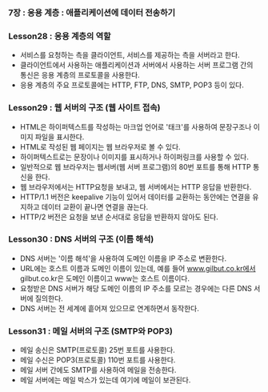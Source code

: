 ### 7장 : 응용 계층 : 애플리케이션에 데이터 전송하기

### Lesson28 : 응용 계층의 역할
* 서비스를 요청하는 측을 클라이언트, 서비스를 제공하는 측을 서버라고 한다.
* 클라이언트에서 사용하는 애플리케이션과 서버에서 사용하는 서버 프로그램 간의 통신은 응용 계층의 프로토콜을 사용한다.
* 응용 계층의 주요 프로토콜에는 HTTP, FTP, DNS, SMTP, POP3 등이 있다.

### Lesson29 : 웹 서버의 구조 (웹 사이트 접속)
* HTML은 하이퍼텍스트를 작성하는 마크업 언어로 '태크'를 사용하여 문장구조나 이미지 파일을 표시한다.
* HTML로 작성된 웹 페이지는 웹 브라우저로 볼 수 있다.
* 하이퍼텍스트로는 문장이나 이미지를 표시하거나 하이퍼링크를 사용할 수 있다.
* 일반적으로 웹 브라우저는 웹서버(웹 서버 프로그램)의 80번 포트를 통해 HTTP 통신을 한다.
* 웹 브라우저에서는 HTTP요청을 보내고, 웹 서버에서는 HTTP 응답을 반환한다.
* HTTP/1.1 버전은 keepalive 기능이 있어서 데이터를 교환하는 동안에는 연결을 유지하고 데이터 교환이 끝나면 연결을 끊는다.
* HTTP/2 버전은 요청을 보낸 순서대로 응답을 반환하지 않아도 된다.

### Lesson30 : DNS 서버의 구조 (이름 해석)
* DNS 서버는 '이름 해석'을 사용하여 도메인 이름을 IP 주소로 변환한다.
* URL에는 호스트 이름과 도메인 이름이 있는데, 예를 들어 www.gilbut.co.kr에서 gilbut.co.kr은 도메인 이름이고  www는 호스트 이름이다.
* 요청받은 DNS 서버가 해당 도메인 이름의 IP 주소를 모르는 경우에는 다른 DNS 서버에 질의한다.
* DNS 서버는 전 세계에 흩어져 있으므로 연계하면서 동작한다.

### Lesson31 : 메일 서버의 구조 (SMTP와 POP3)
* 메일 송신은 SMTP(프로토콜) 25번 포트를 사용한다.
* 메일 수신은 POP3(프로토콜) 110번 포트를 사용한다.
* 메일 서버 간에도 SMTP를 사용하여 메일을 전송한다.
* 메일 서버에는 메일 박스가 있는데 여기에 메일이 보관된다.
